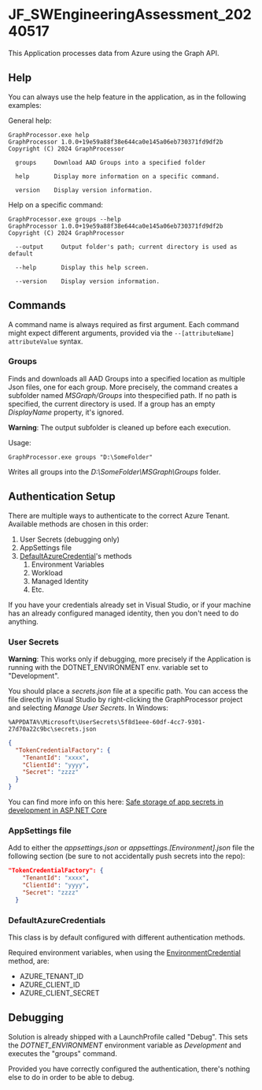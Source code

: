# JF_SWEngineeringAssessment_20240517
This Application processes data from Azure using the Graph API. 

## Help
You can always use the help feature in the application, as in the following examples:

General help:
```
GraphProcessor.exe help
GraphProcessor 1.0.0+19e59a88f38e644ca0e145a06eb730371fd9df2b
Copyright (C) 2024 GraphProcessor

  groups     Download AAD Groups into a specified folder

  help       Display more information on a specific command.

  version    Display version information.
```

Help on a specific command:
```
GraphProcessor.exe groups --help
GraphProcessor 1.0.0+19e59a88f38e644ca0e145a06eb730371fd9df2b
Copyright (C) 2024 GraphProcessor

  --output     Output folder's path; current directory is used as default

  --help       Display this help screen.

  --version    Display version information.
```

## Commands
A command name is always required as first argument. Each command might expect different arguments, provided via the `--[attributeName] attributeValue` syntax.

### Groups
Finds and downloads all AAD Groups into a specified location as multiple Json files, one for each group. More precisely, the command creates a subfolder named *MSGraph/Groups* into thespecified path. If no path is specified, the current directory is used. If a group has an empty *DisplayName* property, it's ignored.

**Warning**: The output subfolder is cleaned up before each execution.

Usage:
```
GraphProcessor.exe groups "D:\SomeFolder"
```
Writes all groups into the *D:\SomeFolder\MSGraph\Groups* folder.

## Authentication Setup
There are multiple ways to authenticate to the correct Azure Tenant. Available methods are chosen in this order:
1. User Secrets (debugging only)
2. AppSettings file
3. [DefaultAzureCredential](https://learn.microsoft.com/en-us/dotnet/api/azure.identity.defaultazurecredential?view=azure-dotnet)'s methods
    1. Environment Variables
    2. Workload
    3. Managed Identity
    4. Etc.

If you have your credentials already set in Visual Studio, or if your machine has an already configured managed identity, then you don't need to do anything.

### User Secrets
**Warning**: This works only if debugging, more precisely if the Application is running with the DOTNET_ENVIRONMENT env. variable set to "Development".

You should place a *secrets.json* file at a specific path. You can access the file directly in Visual Studio by right-clicking the GraphProcessor project and selecting *Manage User Secrets*. In Windows: 
```
%APPDATA%\Microsoft\UserSecrets\5f8d1eee-60df-4cc7-9301-27d70a22c9bc\secrets.json
```

```json
{
  "TokenCredentialFactory": {
    "TenantId": "xxxx",
    "ClientId": "yyyy",
    "Secret": "zzzz"
  }
}
```

You can find more info on this here: [Safe storage of app secrets in development in ASP.NET Core](https://learn.microsoft.com/en-us/aspnet/core/security/app-secrets?view=aspnetcore-8.0&tabs=windows)

###  AppSettings file
Add to either the *appsettings.json* or *appsettings.\[Environment\].json* file the following section (be sure to not accidentally push secrets into the repo):

```json
"TokenCredentialFactory": {
    "TenantId": "xxxx",
    "ClientId": "yyyy",
    "Secret": "zzzz"
  }
```

### DefaultAzureCredentials
This class is by default configured with different authentication methods. 

Required environment variables, when using the [EnvironmentCredential](https://learn.microsoft.com/en-us/dotnet/api/azure.identity.environmentcredential?view=azure-dotnet) method, are:
* AZURE_TENANT_ID
* AZURE_CLIENT_ID
* AZURE_CLIENT_SECRET

## Debugging
Solution is already shipped with a LaunchProfile called "Debug". This sets the *DOTNET_ENVIRONMENT* environment variable as *Development* and executes the "groups" command.

Provided you have correctly configured the authentication, there's nothing else to do in order to be able to debug.
